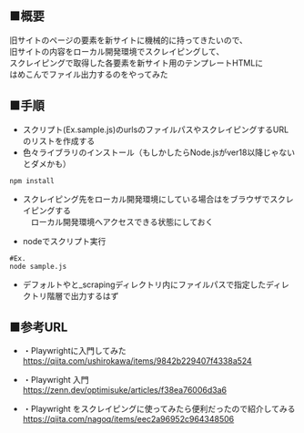 
## ■概要

旧サイトのページの要素を新サイトに機械的に持ってきたいので、
<br>旧サイトの内容をローカル開発環境でスクレイピングして、
<br>スクレイピングで取得した各要素を新サイト用のテンプレートHTMLに
<br>はめこんでファイル出力するのをやってみた


## ■手順
* スクリプト(Ex.sample.js)のurlsのファイルパスやスクレイピングするURLのリストを作成する
* 色々ライブラリのインストール（もしかしたらNode.jsがver18以降じゃないとダメかも）

```
npm install
```

* スクレイピング先をローカル開発環境にしている場合はをブラウザでスクレイピングする
<br>　ローカル開発環境へアクセスできる状態にしておく

* nodeでスクリプト実行

```
#Ex.
node sample.js
```

* デフォルトやと_scrapingディレクトリ内にファイルパスで指定したディレクトリ階層で出力するはず


## ■参考URL

* ・Playwrightに入門してみた
<br>https://qiita.com/ushirokawa/items/9842b229407f4338a524

* ・Playwright 入門
<br>https://zenn.dev/optimisuke/articles/f38ea76006d3a6


* ・Playwright をスクレイピングに使ってみたら便利だったので紹介してみる
<br>https://qiita.com/nagoq/items/eec2a96952c964348506

